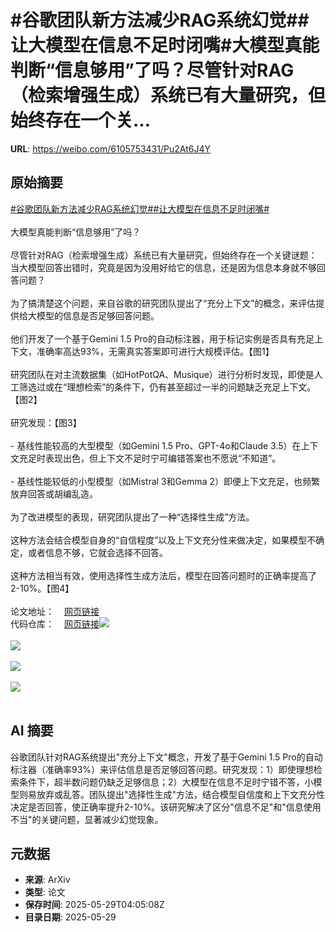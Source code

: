 # #谷歌团队新方法减少RAG系统幻觉##让大模型在信息不足时闭嘴#大模型真能判断“信息够用”了吗？尽管针对RAG（检索增强生成）系统已有大量研究，但始终存在一个关...

**URL**: https://weibo.com/6105753431/Pu2At6J4Y

## 原始摘要

<a href="https://m.weibo.cn/search?containerid=231522type%3D1%26t%3D10%26q%3D%23%E8%B0%B7%E6%AD%8C%E5%9B%A2%E9%98%9F%E6%96%B0%E6%96%B9%E6%B3%95%E5%87%8F%E5%B0%91RAG%E7%B3%BB%E7%BB%9F%E5%B9%BB%E8%A7%89%23&amp;extparam=%23%E8%B0%B7%E6%AD%8C%E5%9B%A2%E9%98%9F%E6%96%B0%E6%96%B9%E6%B3%95%E5%87%8F%E5%B0%91RAG%E7%B3%BB%E7%BB%9F%E5%B9%BB%E8%A7%89%23" data-hide=""><span class="surl-text">#谷歌团队新方法减少RAG系统幻觉#</span></a><a href="https://m.weibo.cn/search?containerid=231522type%3D1%26t%3D10%26q%3D%23%E8%AE%A9%E5%A4%A7%E6%A8%A1%E5%9E%8B%E5%9C%A8%E4%BF%A1%E6%81%AF%E4%B8%8D%E8%B6%B3%E6%97%B6%E9%97%AD%E5%98%B4%23&amp;extparam=%23%E8%AE%A9%E5%A4%A7%E6%A8%A1%E5%9E%8B%E5%9C%A8%E4%BF%A1%E6%81%AF%E4%B8%8D%E8%B6%B3%E6%97%B6%E9%97%AD%E5%98%B4%23" data-hide=""><span class="surl-text">#让大模型在信息不足时闭嘴#</span></a><br><br>大模型真能判断“信息够用”了吗？<br><br>尽管针对RAG（检索增强生成）系统已有大量研究，但始终存在一个关键谜题：当大模型回答出错时，究竟是因为没用好给它的信息，还是因为信息本身就不够回答问题？<br><br>为了搞清楚这个问题，来自谷歌的研究团队提出了“充分上下文”的概念，来评估提供给大模型的信息是否足够回答问题。<br><br>他们开发了一个基于Gemini 1.5 Pro的自动标注器，用于标记实例是否具有充足上下文，准确率高达93%，无需真实答案即可进行大规模评估。【图1】<br><br>研究团队在对主流数据集（如HotPotQA、Musique）进行分析时发现，即使是人工筛选过或在“理想检索”的条件下，仍有甚至超过一半的问题缺乏充足上下文。【图2】<br><br>研究发现：【图3】<br><br>- 基线性能较高的大型模型（如Gemini 1.5 Pro、GPT-4o和Claude 3.5）在上下文充足时表现出色，但上下文不足时宁可编错答案也不愿说“不知道”。<br><br>- 基线性能较低的小型模型（如Mistral 3和Gemma 2）即便上下文充足，也频繁放弃回答或胡编乱造。<br><br>为了改进模型的表现，研究团队提出了一种“选择性生成”方法。<br><br>这种方法会结合模型自身的“自信程度”以及上下文充分性来做决定，如果模型不确定，或者信息不够，它就会选择不回答。<br><br>这种方法相当有效，使用选择性生成方法后，模型在回答问题时的正确率提高了2-10%。【图4】<br><br>论文地址：<a href="https://weibo.cn/sinaurl?u=https%3A%2F%2Farxiv.org%2Fabs%2F2411.06037" data-hide=""><span class="url-icon"><img style="width: 1rem;height: 1rem" src="https://h5.sinaimg.cn/upload/2015/09/25/3/timeline_card_small_web_default.png" referrerpolicy="no-referrer"></span><span class="surl-text">网页链接</span></a><br>代码仓库：<a href="https://weibo.cn/sinaurl?u=https%3A%2F%2Fgithub.com%2Fhljoren%2Fsufficientcontext" data-hide=""><span class="url-icon"><img style="width: 1rem;height: 1rem" src="https://h5.sinaimg.cn/upload/2015/09/25/3/timeline_card_small_web_default.png" referrerpolicy="no-referrer"></span><span class="surl-text">网页链接</span></a><img style="" src="https://tvax3.sinaimg.cn/large/006Fd7o3gy1i1w6x36ymoj30um0bowjc.jpg" referrerpolicy="no-referrer"><br><br><img style="" src="https://tvax2.sinaimg.cn/large/006Fd7o3gy1i1w6x5icm2j30uc0ky182.jpg" referrerpolicy="no-referrer"><br><br><img style="" src="https://tvax3.sinaimg.cn/large/006Fd7o3gy1i1w6x8fukej30gu09eq4f.jpg" referrerpolicy="no-referrer"><br><br><img style="" src="https://tvax4.sinaimg.cn/large/006Fd7o3gy1i1w6xb34u8j30va0n24a2.jpg" referrerpolicy="no-referrer"><br><br>

## AI 摘要

谷歌团队针对RAG系统提出"充分上下文"概念，开发了基于Gemini 1.5 Pro的自动标注器（准确率93%）来评估信息是否足够回答问题。研究发现：1）即使理想检索条件下，超半数问题仍缺乏足够信息；2）大模型在信息不足时宁错不答，小模型则易放弃或乱答。团队提出"选择性生成"方法，结合模型自信度和上下文充分性决定是否回答，使正确率提升2-10%。该研究解决了区分"信息不足"和"信息使用不当"的关键问题，显著减少幻觉现象。

## 元数据

- **来源**: ArXiv
- **类型**: 论文
- **保存时间**: 2025-05-29T04:05:08Z
- **目录日期**: 2025-05-29
